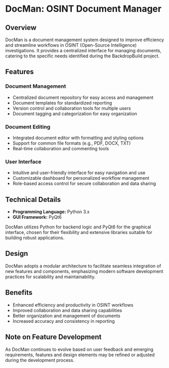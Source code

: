 # DocMan: OSINT Document Manager

## Overview
DocMan is a document management system designed to improve efficiency and streamline workflows in OSINT (Open-Source Intelligence) investigations. It provides a centralized interface for managing documents, catering to the specific needs identified during the BackdropBuild project.

## Features
### Document Management
- Centralized document repository for easy access and management
- Document templates for standardized reporting
- Version control and collaboration tools for multiple users
- Document tagging and categorization for easy organization

### Document Editing
- Integrated document editor with formatting and styling options
- Support for common file formats (e.g., PDF, DOCX, TXT)
- Real-time collaboration and commenting tools

### User Interface
- Intuitive and user-friendly interface for easy navigation and use
- Customizable dashboard for personalized workflow management
- Role-based access control for secure collaboration and data sharing

## Technical Details
- **Programming Language:** Python 3.x
- **GUI Framework:** PyQt6

DocMan utilizes Python for backend logic and PyQt6 for the graphical interface, chosen for their flexibility and extensive libraries suitable for building robust applications.

## Design
DocMan adopts a modular architecture to facilitate seamless integration of new features and components, emphasizing modern software development practices for scalability and maintainability.

## Benefits
- Enhanced efficiency and productivity in OSINT workflows
- Improved collaboration and data sharing capabilities
- Better organization and management of documents
- Increased accuracy and consistency in reporting

## Note on Feature Development
As DocMan continues to evolve based on user feedback and emerging requirements, features and design elements may be refined or adjusted during the development process.
